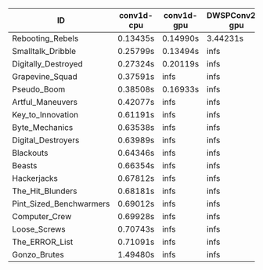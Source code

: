 |ID|conv1d-cpu|conv1d-gpu|DWSPConv2D-gpu|gemm-gpu|avg|
|-|-|-|-|-|-|
|Rebooting_Rebels|0.13435s|0.14990s|3.44231s|2.11677s|1.46083s|
|Smalltalk_Dribble|0.25799s|0.13494s|infs|2.19532s|infs|
|Digitally_Destroyed|0.27324s|0.20119s|infs|2.73443s|infs|
|Grapevine_Squad|0.37591s|infs|infs|4.77641s|infs|
|Pseudo_Boom|0.38508s|0.16933s|infs|4.72169s|infs|
|Artful_Maneuvers|0.42077s|infs|infs|4.88094s|infs|
|Key_to_Innovation|0.61191s|infs|infs|4.85518s|infs|
|Byte_Mechanics|0.63538s|infs|infs|4.94600s|infs|
|Digital_Destroyers|0.63989s|infs|infs|4.79209s|infs|
|Blackouts|0.64346s|infs|infs|4.85085s|infs|
|Beasts|0.66354s|infs|infs|4.87689s|infs|
|Hackerjacks|0.67812s|infs|infs|4.89305s|infs|
|The_Hit_Blunders|0.68181s|infs|infs|4.93714s|infs|
|Pint_Sized_Benchwarmers|0.69012s|infs|infs|4.86430s|infs|
|Computer_Crew|0.69928s|infs|infs|4.73340s|infs|
|Loose_Screws|0.70743s|infs|infs|5.10949s|infs|
|The_ERROR_List|0.71091s|infs|infs|4.83635s|infs|
|Gonzo_Brutes|1.49480s|infs|infs|4.85270s|infs|
